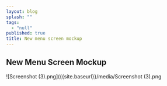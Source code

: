 ```yaml
---
layout: blog
splash: ""
tags: 
  - "null"
published: true
title: New menu screen mockup
---
```



## New Menu Screen Mockup
![Screenshot (3).png]({{site.baseurl}}/media/Screenshot (3).png
